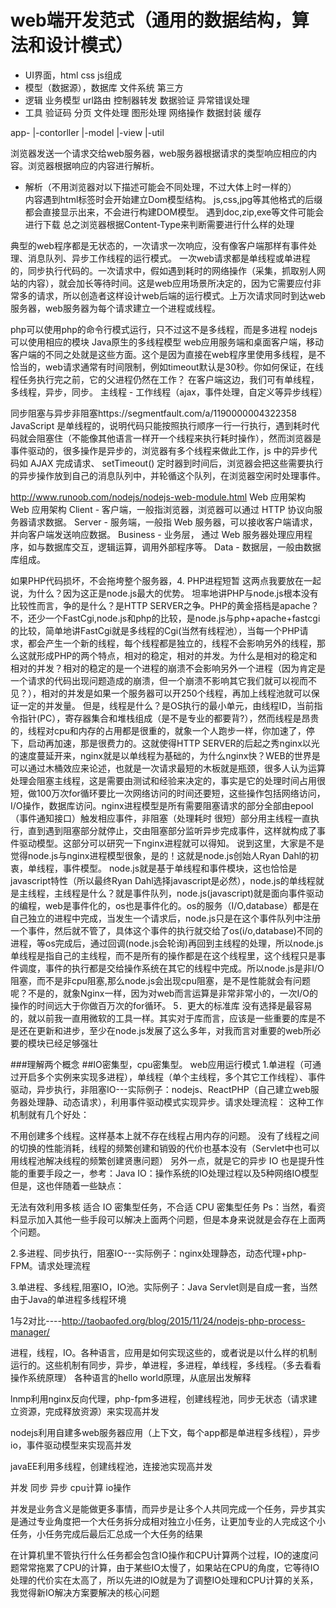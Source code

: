 # web端开发范式（通用的数据结构，算法和设计模式）

- UI界面，html css js组成
- 模型（数据源），数据库 文件系统 第三方
- 逻辑 业务模型 url路由 控制器转发 数据验证 异常错误处理 
- 工具 验证码 分页 文件处理 图形处理 网络操作 数据封装 缓存

app-
  |-contorller
  |-model
  |-view
  |-util


浏览器发送一个请求交给web服务器，web服务器根据请求的类型响应相应的内容。浏览器根据响应的内容进行解析。
  
- 解析（不用浏览器对以下描述可能会不同处理，不过大体上时一样的）  
内容遇到html标签时会开始建立Dom模型结构。
js,css,jpg等其他格式的后缀都会直接显示出来，不会进行构建DOM模型。
遇到doc,zip,exe等文件可能会进行下载
总之浏览器根据Content-Type来判断需要进行什么样的处理

典型的web程序都是无状态的，一次请求一次响应，没有像客户端那样有事件处理、消息队列、异步工作线程的运行模式。
一次web请求都是单线程或单进程的，同步执行代码的。一次请求中，假如遇到耗时的网络操作（采集，抓取别人网站的内容），就会加长等待时间。这是web应用场景所决定的，因为它需要应付非常多的请求，所以创造者这样设计web后端的运行模式。上万次请求同时到达web服务器，web服务器为每个请求建立一个进程或线程。

php可以使用php的命令行模式运行，只不过这不是多线程，而是多进程
nodejs可以使用相应的模块
Java原生的多线程模型
web应用服务端和桌面客户端，移动客户端的不同之处就是这些方面。这个是因为直接在web程序里使用多线程，是不恰当的，web请求通常有时间限制，例如timeout默认是30秒。你如何保证，在线程任务执行完之前，它的父进程仍然在工作？
在客户端这边，我们可有单线程，多线程，异步，同步。 主线程 - 工作线程（ajax，事件处理，自定义等异步线程）

同步阻塞与异步非阻塞https://segmentfault.com/a/1190000004322358
JavaScript 是单线程的，说明代码只能按照执行顺序一行一行执行，遇到耗时代码就会阻塞住（不能像其他语言一样开一个线程来执行耗时操作），然而浏览器是事件驱动的，很多操作是异步的，浏览器有多个线程来做此工作，js 中的异步代码如 AJAX 完成请求、 setTimeout() 定时器到时间后，浏览器会把这些需要执行的异步操作放到自己的消息队列中，并轮循这个队列，在浏览器空闲时处理事件。


http://www.runoob.com/nodejs/nodejs-web-module.html
Web 应用架构
Web 应用架构
Client - 客户端，一般指浏览器，浏览器可以通过 HTTP 协议向服务器请求数据。
Server - 服务端，一般指 Web 服务器，可以接收客户端请求，并向客户端发送响应数据。
Business - 业务层， 通过 Web 服务器处理应用程序，如与数据库交互，逻辑运算，调用外部程序等。
Data - 数据层，一般由数据库组成。


如果PHP代码损坏，不会拖垮整个服务器，4. PHP进程短暂 这两点我要放在一起说，为什么？因为这正是node.js最大的优势。 坦率地讲PHP与node.js根本没有比较性而言，争的是什么？是HTTP SERVER之争。PHP的黄金搭档是apache？不，还少一个FastCgi,node.js和php的比较，是node.js与php+apache+fastcgi的比较，简单地讲FastCgi就是多线程的Cgi(当然有线程池），当每一个PHP请求，都会产生一个新的线程，每个线程都是独立的，线程不会影响另外的线程，那么这就形成PHP的两个特点，相对的稳定，相对的并发。为什么是相对的稳定和相对的并发？相对的稳定的是一个进程的崩溃不会影响另外一个进程（因为肯定是一个请求的代码出现问题造成的崩溃，但一个崩溃不影响其它我们就可以视而不见？），相对的并发是如果一个服务器可以开250个线程，再加上线程池就可以保证一定的并发量。 但是，线程是什么？是OS执行的最小单元，由线程ID，当前指令指针(PC），寄存器集合和堆栈组成（是不是专业的都要背?），然而线程是昂贵的，线程对cpu和内存的占用都是很重的，就象一个人跑步一样，你加速了，停下，启动再加速，那是很费力的。这就使得HTTP SERVER的后起之秀nginx以光的速度蔓延开来，nginx就是以单线程为基础的，为什么nginx快？WEB的世界是可以通过木桶效应来论述，也就是一次请求最短的木板就是瓶颈，很多人认为运算处理会阻塞主线程，这是需要由测试和经验来决定的，事实是它的处理时间占用很短，做100万次for循环要比一次网络访问的时间还要短，这些操作包括网络访问，I/O操作，数据库访问。nginx进程模型是所有需要阻塞请求的部分全部由epool（事件通知接口）触发相应事件，非阻塞（处理耗时 很短）部分用主线程一直执行，直到遇到阻塞部分就停止，交由阻塞部分监听异步完成事件，这样就构成了事件驱动模型。这部分可以研究一下nginx进程就可以得知。 说到这里，大家是不是觉得node.js与nginx进程模型很象，是的！这就是node.js创始人Ryan Dahl的初衷，单线程，事件模型。 node.js就是基于单线程和事件模块，这也恰恰是javascript特性（所以最终Ryan Dahl选择javascript是必然），node.js的单线程就是主线程，主线程是什么？就是事件队列，node.js(javascript)就是面向事件驱动的编程，web是事件化的，os也是事件化的。os的服务（I/O,database）都是在自己独立的进程中完成，当发生一个请求后，node.js只是在这个事件队列中注册一个事件，然后就不管了，具体这个事件的执行就交给了os(i/o,database)不同的进程，等os完成后，通过回调(node.js会轮询)再回到主线程的处理，所以node.js单线程是指自己的主线程，而不是所有的操作都是在这个线程里，这个线程只是事件调度，事件的执行都是交给操作系统在其它的线程中完成。所以node.js是非I/O阻塞，而不是非cpu阻塞,那么node.js会出现cpu阻塞，是不是性能就会有问题呢？不是的，就象Nginx一样，因为对web而言运算是非常非常小的，一次I/O的操作的时间远大于你做百万次的for循环。 5．更大的标准库 没有选择是最容易的，就以前我一直用微软的工具一样。其实对于库而言，应该是一些重要的库是不是还在更新和进步，至少在node.js发展了这么多年，对我而言对重要的web所必要的模块已经足够强壮

###理解两个概念
##IO密集型，cpu密集型。
web应用运行模式
1.单进程（可通过开启多个实例来实现多进程），单线程（单个主线程，多个其它工作线程）、事件驱动，异步执行，非阻塞IO---实际例子：nodejs、ReactPHP（自己建立web服务器处理静、动态请求），利用事件驱动模式实现异步。请求处理流程：
这种工作机制就有几个好处：

不用创建多个线程。这样基本上就不存在线程占用内存的问题。
没有了线程之间的切换的性能消耗，线程的频繁创建和销毁的代价也基本没有（Servlet中也可以用线程池解决线程的频繁创建贤惠问题）
另外一点，就是它的异步 IO 也是提升性能的重要手段之一，参考：Java IO：操作系统的IO处理过程以及5种网络IO模型
但是，这也伴随着一些缺点：

无法有效利用多核
适合 IO 密集型任务，不合适 CPU 密集型任务
Ps：当然，看资料显示加入其他一些手段可以解决上面两个问题，但是本身来说就是会存在上面两个问题。


2.多进程、同步执行，阻塞IO---实际例子：nginx处理静态，动态代理+php-FPM。请求处理流程

3.单进程、多线程,阻塞IO，IO池。实际例子：Java Servlet则是自成一套，当然由于Java的单进程多线程环境


1与2对比----http://taobaofed.org/blog/2015/11/24/nodejs-php-process-manager/

进程，线程，IO。各种语言，应用是如何实现这些的，或者说是以什么样的机制运行的。这些机制有同步，异步，单进程，多进程，单线程，多线程。（多去看看操作系统原理）
各种语言的hello world原理，从底层出发解释

lnmp利用nginx反向代理，php-fpm多进程，创建线程池，同步无状态（请求建立资源，完成释放资源）来实现高并发

nodejs利用自建多web服务器应用（上下文，每个app都是单进程多线程），异步io，事件驱动模型来实现高并发

javaEE利用多线程，创建线程池，连接池实现高并发


并发 同步 异步 cpu计算 io操作

并发是业务含义是能做更多事情，而异步是让多个人共同完成一个任务，异步其实是通过专业角度把一个大任务拆分成相对独立小任务，让更加专业的人完成这个小任务，小任务完成后最后汇总成一个大任务的结果

在计算机里不管执行什么任务都会包含IO操作和CPU计算两个过程，IO的速度问题常常拖累了CPU的计算，由于某些IO太慢了，如果站在CPU的角度，它等待IO处理的代价实在太高了，所以先进的IO就是为了调整IO处理和CPU计算的关系，我觉得新IO解决方案要解决的核心问题